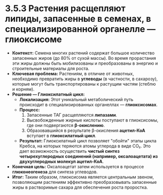 # 3.5.3 Растения расщепляют липиды, запасенные в семенах, в специализированной органелле — глиоксисоме

*   **Контекст:** Семена многих растений содержат большое количество запасенных жиров (до 80% от сухой массы). Во время прорастания эти жиры должны быть мобилизованы и преобразованы в энергию и строительные материалы для роста.
*   **Ключевая проблема:** Растениям, в отличие от животных, необходимо превратить жиры в **углеводы** (в частности, в сахарозу), которые могут быть транспортированы к растущим частям (стеблю и корням).
*   **Решение — Глиоксилатный цикл:**
    *   **Локализация:** Этот уникальный метаболический путь происходит в специализированных органеллах — **глиоксисомах**.
    *   **Процесс:**
        1.  Запасенные ТАГ расщепляются **липазами**.
        2.  Высвобожденные жирные кислоты поступают в глиоксисомы, где они подвергаются **β-окислению**.
        3.  Образовавшийся в результате β-окисления **ацетил-КоА** вступает в **глиоксилатный цикл**.
    *   **Результат:** Глиоксилатный цикл позволяет "обойти" этапы цикла Кребса, на которых теряются атомы углерода в виде CO₂. Это дает возможность осуществить **чистый синтез четырехуглеродных соединений (например, оксалоацетата) из двухуглеродных молекул ацетил-КоА**.
*   **Конечная цель:** Оксалоацетат затем используется в процессе **глюконеогенеза** для синтеза углеводов.
*   **Итог:** Таким образом, глиоксисома является центральным звеном, позволяющим растениям эффективно преобразовывать запасенные жиры в растворимые сахара для обеспечения роста проростка.
